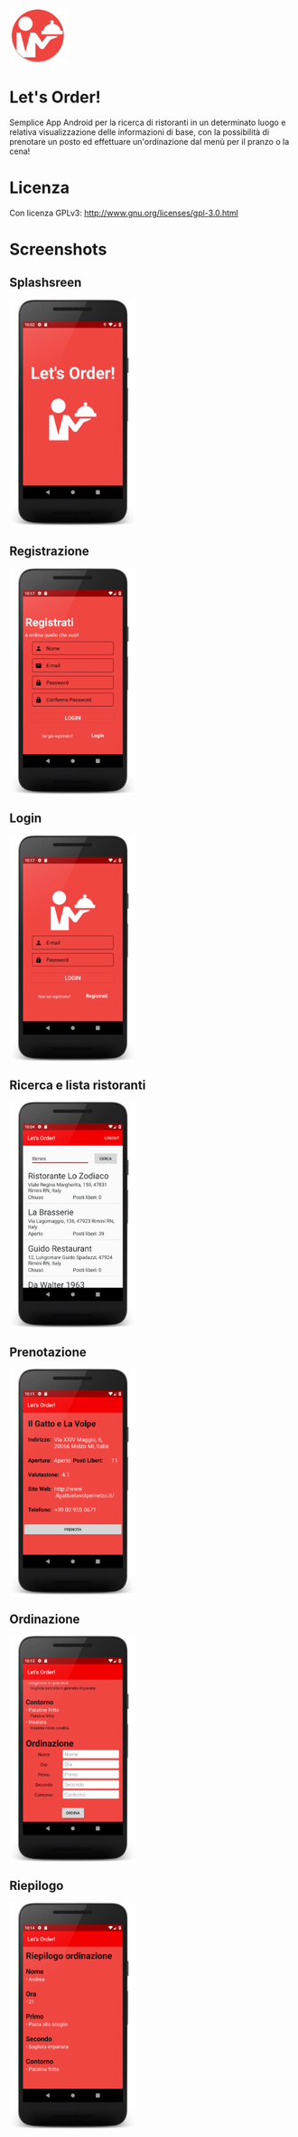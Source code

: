 <a><img src='https://raw.githubusercontent.com/andreadeluna/ProgettoPDGT/master/img/icona.png' alt='icon' height='100'/></a>

# Let's Order!
Semplice App Android per la ricerca di ristoranti in un determinato luogo e relativa visualizzazione delle informazioni di base, con la possibilità di prenotare un posto ed effettuare un'ordinazione dal menù per il pranzo o la cena!

# Licenza
Con licenza GPLv3: http://www.gnu.org/licenses/gpl-3.0.html

# Screenshots

## Splashsreen

<a><img src='https://raw.githubusercontent.com/andreadeluna/ProgettoPDGT/master/img/splashscreen.png' height='400' alt='icon'/></a>

## Registrazione

<a><img src='https://raw.githubusercontent.com/andreadeluna/ProgettoPDGT/master/img/registrazione.png' height='400' alt='icon' align="center"/></a>

## Login

<a><img src='https://raw.githubusercontent.com/andreadeluna/ProgettoPDGT/master/img/login.png' height='400' alt='icon' align="center"/></a>

## Ricerca e lista ristoranti

<a><img src='https://raw.githubusercontent.com/andreadeluna/ProgettoPDGT/master/img/lista_ristoranti.png' height='400' alt='icon' align="center"/></a>

## Prenotazione

<a><img src='https://raw.githubusercontent.com/andreadeluna/ProgettoPDGT/master/img/prenotazione.png' height='400' alt='icon' align="center"/></a>

## Ordinazione

<a><img src='https://raw.githubusercontent.com/andreadeluna/ProgettoPDGT/master/img/ordinazione.png' height='400' alt='icon' align="center"/></a>

## Riepilogo

<a><img src='https://raw.githubusercontent.com/andreadeluna/ProgettoPDGT/master/img/riepilogo.png' height='400' alt='icon' align="center"/></a>